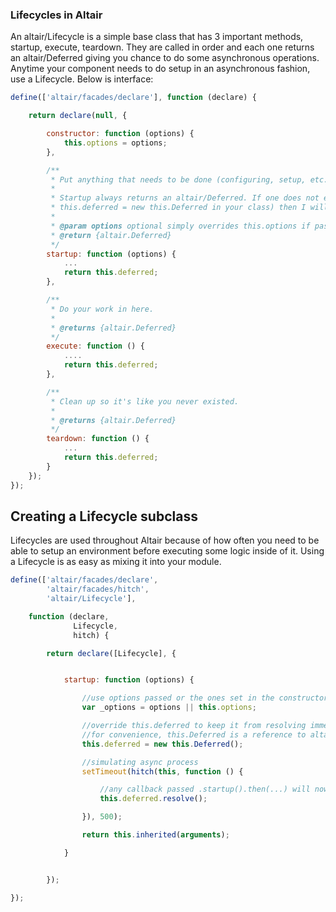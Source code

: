 ### Lifecycles in Altair

An altair/Lifecycle is a simple base class that has 3 important methods, startup, execute, teardown. They are called in
order and each one returns an altair/Deferred giving you chance to do some asynchronous operations. Anytime your component
needs to do setup in an asynchronous fashion, use a Lifecycle. Below is interface:

```js
define(['altair/facades/declare'], function (declare) {

    return declare(null, {

        constructor: function (options) {
            this.options = options;
        },

        /**
         * Put anything that needs to be done (configuring, setup, etc.) before your lifecycle is executed.
         *
         * Startup always returns an altair/Deferred. If one does not exist (meaning you did not set
         * this.deferred = new this.Deferred in your class) then I will make one and resolve it immediately.
         *
         * @param options optional simply overrides this.options if passed
         * @return {altair.Deferred}
         */
        startup: function (options) {
            ...
            return this.deferred;
        },

        /**
         * Do your work in here.
         *
         * @returns {altair.Deferred}
         */
        execute: function () {
            ....
            return this.deferred;
        },

        /**
         * Clean up so it's like you never existed.
         *
         * @returns {altair.Deferred}
         */
        teardown: function () {
            ...
            return this.deferred;
        }
    });
});

```

## Creating a Lifecycle subclass

Lifecycles are used throughout Altair because of how often you need to be able to setup an environment before executing
some logic inside of it. Using a Lifecycle is as easy as mixing it into your module.

```js
define(['altair/facades/declare',
        'altair/facades/hitch',
        'altair/Lifecycle'],

    function (declare,
              Lifecycle,
              hitch) {

        return declare([Lifecycle], {


            startup: function (options) {

                //use options passed or the ones set in the constructor
                var _options = options || this.options;

                //override this.deferred to keep it from resolving immediately, giving you time to do your setup.
                //for convenience, this.Deferred is a reference to altair/Deferred and is ready to instantiate.
                this.deferred = new this.Deferred();

                //simulating async process
                setTimeout(hitch(this, function () {

                    //any callback passed .startup().then(...) will now be executed
                    this.deferred.resolve();

                }), 500);

                return this.inherited(arguments);

            }


        });

});
```
